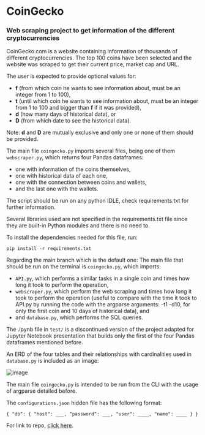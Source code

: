 # CoinGecko

### Web scraping project to get information of the different cryptocurrencies

CoinGecko.com is a website containing information of thousands of different cryptocurrencies.
The top 100 coins have been selected and the website was scraped to get their current price, market cap and URL.

The user is expected to provide optional values for:
- **f** (from which coin he wants to see information about, must be an integer from 1 to 100),
- **t** (until which coin he wants to see information about, must be an integer from 1 to 100 and bigger than **f** if it was provided), 
- **d** (how many days of historical data), or
- **D** (from which date to see the historical data).

Note: **d** and **D** are mutually exclusive and only one or none of them should be provided.

The main file `coingecko.py` imports several files, being one of them `webscraper.py`, which returns four Pandas dataframes:
- one with information of the coins themselves,
- one with historical data of each one, 
- one with the connection between coins and wallets,
- and the last one with the wallets.

The script should be run on any python IDLE, check requirements.txt for further information.

Several libraries used are not specified in the requirements.txt file since they are built-in Python modules and there is 
no need to.

To install the dependencies needed for this file, run:

```
pip install -r requirements.txt
```

Regarding the main branch which is the default one:
The main file that should be run on the terminal is `coingecko.py`, which imports:
- `API.py`, which performs a similar tasks in a single coin and times how long it took to perform the operation,
- `webscraper.py`, which perform the web scraping and times how long it took to perform the operation (useful to compare 
with the time it took to API.py by running the code with the argparse arguments: -t1 -d10, for only the first coin and 
10 days of historical data), and
- and `database.py`, which performs the SQL queries.

The .ipynb file in `test/` is a discontinued version of the project adapted for Jupyter Notebook presentation that builds only the 
first of the four Pandas dataframes mentioned before.

An ERD of the four tables and their relationships with cardinalities used in `database.py` is included as an image:

![image](https://user-images.githubusercontent.com/92184473/216643742-d523cac8-1f41-4781-a634-fd34d2ade20b.png)


The main file `coingecko.py` is intended to be run from the CLI with the usage of argparse detailed before.

The `configurations.json` hidden file has the following format:

`
{
  "db": {
    "host": ___,
    "password": ___,
    "user": ____,
    "name": ____
  }
}
`


For link to repo, [click here](https://github.com/hmatzner/CoinGecko).
